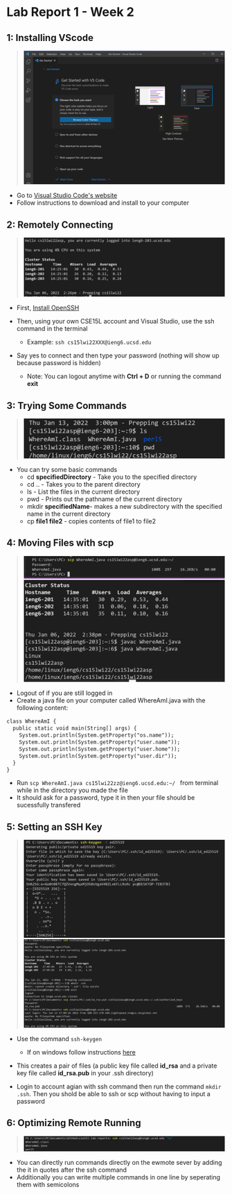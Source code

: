 Lab Report 1 - Week 2
=====================

1: Installing VScode
-----------------
> ![Image](lab1/install.png)
- Go to  [Visual Studio Code's website ](https://code.visualstudio.com)
- Follow instructions to download and install to your computer

2: Remotely Connecting
-------------------
> ![Image](lab1/remoteconnect.png)

- First, [Install OpenSSH](https://docs.microsoft.com/en-us/windows-server/administration/openssh/openssh_install_firstuse)

- Then, using your own CSE15L account and Visual Studio, use the ssh command in the terminal 
    - Example: `ssh cs15lwi22XXX@ieng6.ucsd.edu`
- Say yes to connect and then type your password (nothing will show up because password is hidden)
    - Note: You can logout anytime with __Ctrl + D__ or running the command __exit__


3: Trying Some Commands
--------------------
> ![Image](lab1/commands.png)
- You can try some basic commands
    - cd __specifiedDirectory__ - Take you to the specified directory
    - cd .. - Takes you to the parent directory
    - ls - List the files in the current directory 
    - pwd - Prints out the pathname of the current directory
    - mkdir __specifiedName__- makes a new subdirectory with the specified name in the current directory 
    - cp __file1 file2__ - copies contents of file1 to file2

4: Moving Files with scp
---------------------
> ![Image](lab1/moving1.png)
> ![Image](lab1/moving2.png)
 - Logout of if you are still logged in
 - Create a java file on your computer called WhereAmI.java with the following content: 
```
class WhereAmI {
  public static void main(String[] args) {
    System.out.println(System.getProperty("os.name"));
    System.out.println(System.getProperty("user.name"));
    System.out.println(System.getProperty("user.home"));
    System.out.println(System.getProperty("user.dir"));
  }
}
```
- Run `scp WhereAmI.java cs15lwi22zz@ieng6.ucsd.edu:~/ ` from terminal while in the directory you made the file
- It should ask for a password, type it in then your file should be sucessfully transfered


5: Setting an SSH Key
------------------
>![Image](lab1/key1.png)
>![Image](lab1/key2.png)

- Use the command `ssh-keygen` 
    - If on windows follow instructions  [here](https://docs.microsoft.com/en-us/windows-server/administration/openssh/openssh_keymanagement#user-key-generation)

- This creates a pair of files (a public key file called __id_rsa__ and a private key file called __id_rsa.pub__ in your .ssh directory)

- Login to account agian with ssh command then run the command  `mkdir .ssh`. Then you shold be able to ssh or scp without having to input a password


6: Optimizing Remote Running
-------------------------
>![Image](lab1/op.png)
- You can directly run commands directly on the ewmote sever by adding the it in quotes after the ssh command
- Additionally you can write multiple commands in one line by seperating them with semicolons

